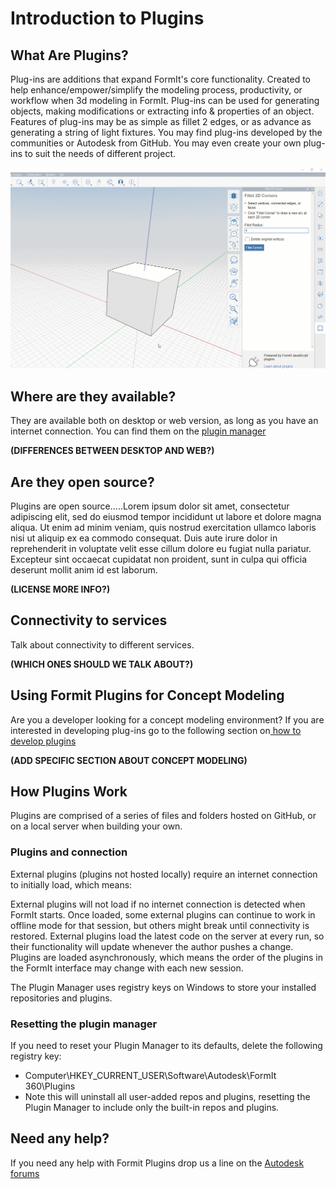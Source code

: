 # Introduction to Plugins

## What Are Plugins?

 Plug-ins are additions that expand FormIt's core functionality. Created to help enhance/empower/simplify the modeling process, productivity, or workflow when 3d modeling in FormIt. Plug-ins can be used for generating objects, making modifications or extracting info & properties of an object. Features of plug-ins may be as simple as fillet 2 edges, or as advance as generating a string of light fixtures. You may find plug-ins developed by the communities or Autodesk from GitHub. You may even create your own plug-ins to suit the needs of different project.

![](../.gitbook/assets/g1.gif)

## Where are they available?

They are available both on desktop or web version, as long as you have an internet connection. You can find them on the [plugin manager](how-to-use-plug-ins/the-plugin-manager.md)

**(DIFFERENCES BETWEEN DESKTOP AND WEB?)** 

## Are they open source?

Plugins are open source.....Lorem ipsum dolor sit amet, consectetur adipiscing elit, sed do eiusmod tempor incididunt ut labore et dolore magna aliqua. Ut enim ad minim veniam, quis nostrud exercitation ullamco laboris nisi ut aliquip ex ea commodo consequat. Duis aute irure dolor in reprehenderit in voluptate velit esse cillum dolore eu fugiat nulla pariatur. Excepteur sint occaecat cupidatat non proident, sunt in culpa qui officia deserunt mollit anim id est laborum.

**(LICENSE MORE INFO?)**

## Connectivity to services

Talk about connectivity to different services.

**(WHICH ONES SHOULD WE TALK ABOUT?)**

## **Using Formit Plugins for Concept Modeling** 

Are you a developer looking for a concept modeling environment? If you are interested in developing plug-ins go to the following section on[ how to develop plugins](how-to-develop-plug-ins/)

**(ADD SPECIFIC SECTION ABOUT CONCEPT MODELING)**

## How Plugins Work

Plugins are comprised of a series of files and folders hosted on GitHub, or on a local server when building your own.

### Plugins and connection

External plugins (plugins not hosted locally) require an internet connection to initially load, which means:

External plugins will not load if no internet connection is detected when FormIt starts. Once loaded, some external plugins can continue to work in offline mode for that session, but others might break until connectivity is restored. External plugins load the latest code on the server at every run, so their functionality will update whenever the author pushes a change. Plugins are loaded asynchronously, which means the order of the plugins in the FormIt interface may change with each new session. 

The Plugin Manager uses registry keys on Windows to store your installed repositories and plugins.

### Resetting the plugin manager

If you need to reset your Plugin Manager to its defaults, delete the following registry key:

* Computer\HKEY_CURRENT_USER\Software\Autodesk\FormIt 360\Plugins
* Note this will uninstall all user-added repos and plugins, resetting the Plugin Manager to include only the built-in repos and plugins.

## Need any help?

If you need any help with Formit Plugins drop us a line on the [Autodesk forums](https://forums.autodesk.com/t5/formit-forum/bd-p/142)



 

